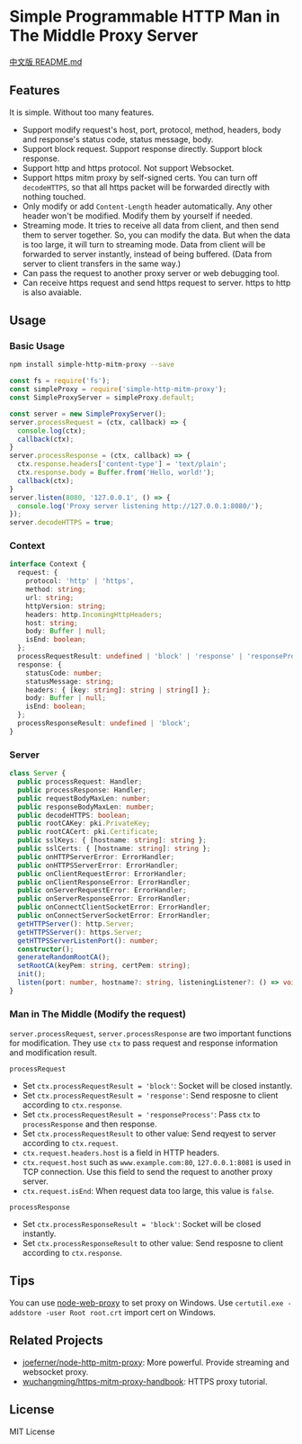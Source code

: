 # Simple Programmable HTTP Man in The Middle Proxy Server

[中文版 README.md](README_zh.md)

## Features

It is simple. Without too many features.

* Support modify request's host, port, protocol, method, headers, body and response's status code, status message, body.
* Support block request. Support response directly. Support block response.
* Support http and https protocol. Not support Websocket.
* Support https mitm proxy by self-signed certs. You can turn off `decodeHTTPS`, so that all https packet will be forwarded directly with nothing touched.
* Only modify or add `Content-Length` header automatically. Any other header won't be modified. Modify them by yourself if needed.
* Streaming mode. It tries to receive all data from client, and then send them to server together. So, you can modify the data. But when the data is too large, it will turn to streaming mode. Data from client will be forwarded to server instantly, instead of being buffered. (Data from server to client transfers in the same way.)
* Can pass the request to another proxy server or web debugging tool.
* Can receive https request and send https request to server. https to http is also avaiable.

## Usage

### Basic Usage

```bash
npm install simple-http-mitm-proxy --save
```

```javascript
const fs = require('fs');
const simpleProxy = require('simple-http-mitm-proxy');
const SimpleProxyServer = simpleProxy.default;

const server = new SimpleProxyServer();
server.processRequest = (ctx, callback) => {
  console.log(ctx);
  callback(ctx);
}
server.processResponse = (ctx, callback) => {
  ctx.response.headers['content-type'] = 'text/plain';
  ctx.response.body = Buffer.from('Hello, world!');
  callback(ctx);
}
server.listen(8080, '127.0.0.1', () => {
  console.log('Proxy server listening http://127.0.0.1:8080/');
});
server.decodeHTTPS = true;
```

### Context

```typescript
interface Context {
  request: {
    protocol: 'http' | 'https',
    method: string;
    url: string;
    httpVersion: string;
    headers: http.IncomingHttpHeaders;
    host: string;
    body: Buffer | null;
    isEnd: boolean;
  };
  processRequestResult: undefined | 'block' | 'response' | 'responseProcess';
  response: {
    statusCode: number;
    statusMessage: string;
    headers: { [key: string]: string | string[] };
    body: Buffer | null;
    isEnd: boolean;
  };
  processResponseResult: undefined | 'block';
}
```

### Server

```typescript
class Server {
  public processRequest: Handler;
  public processResponse: Handler;
  public requestBodyMaxLen: number;
  public responseBodyMaxLen: number;
  public decodeHTTPS: boolean;
  public rootCAKey: pki.PrivateKey;
  public rootCACert: pki.Certificate;
  public sslKeys: { [hostname: string]: string };
  public sslCerts: { [hostname: string]: string };
  public onHTTPServerError: ErrorHandler;
  public onHTTPSServerError: ErrorHandler;
  public onClientRequestError: ErrorHandler;
  public onClientResponseError: ErrorHandler;
  public onServerRequestError: ErrorHandler;
  public onServerResponseError: ErrorHandler;
  public onConnectClientSocketError: ErrorHandler;
  public onConnectServerSocketError: ErrorHandler;
  getHTTPServer(): http.Server;
  getHTTPSServer(): https.Server;
  getHTTPSServerListenPort(): number;
  constructor();
  generateRandomRootCA();
  setRootCA(keyPem: string, certPem: string);
  init();
  listen(port: number, hostname?: string, listeningListener?: () => void);
}
```

### Man in The Middle (Modify the request)

`server.processRequest`, `server.processResponse` are two important functions for modification. They use `ctx` to pass request and response information and modification result.

`processRequest`

* Set `ctx.processRequestResult = 'block'`: Socket will be closed instantly.
* Set `ctx.processRequestResult = 'response'`: Send resposne to client according to `ctx.response`.
* Set `ctx.processRequestResult = 'responseProcess'`: Pass `ctx` to `processResponse` and then response.
* Set `ctx.processRequestResult` to other value: Send reqyest to server according to `ctx.request`.
* `ctx.request.headers.host` is a field in HTTP headers.
* `ctx.request.host` such as `www.example.com:80`, `127.0.0.1:8081` is used in TCP connection. Use this field to send the request to another proxy server.
* `ctx.request.isEnd`: When request data too large, this value is `false`.

`processResponse`

* Set `ctx.processResponseResult = 'block'`: Socket will be closed instantly.
* Set `ctx.processResponseResult` to other value: Send resposne to client according to `ctx.response`.

## Tips

You can use [node-web-proxy](https://www.npmjs.com/package/node-web-proxy) to set proxy on Windows. Use `certutil.exe -addstore -user Root root.crt` import cert on Windows.

## Related Projects

* [joeferner/node-http-mitm-proxy](https://github.com/joeferner/node-http-mitm-proxy): More powerful. Provide streaming and websocket proxy.
* [wuchangming/https-mitm-proxy-handbook](https://github.com/wuchangming/https-mitm-proxy-handbook): HTTPS proxy tutorial.

## License

MIT License
